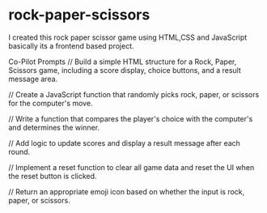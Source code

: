 # rock-paper-scissors

I created this rock paper scissor game using HTML,CSS and JavaScript basically its a frontend based project.

Co-Pilot Prompts
 // Build a simple HTML structure for a Rock, Paper, Scissors game, including a score display, choice buttons, and a result message area.

// Create a JavaScript function that randomly picks rock, paper, or scissors for the computer's move.

// Write a function that compares the player's choice with the computer's and determines the winner.

// Add logic to update scores and display a result message after each round.

// Implement a reset function to clear all game data and reset the UI when the reset button is clicked.

// Return an appropriate emoji icon based on whether the input is rock, paper, or scissors.